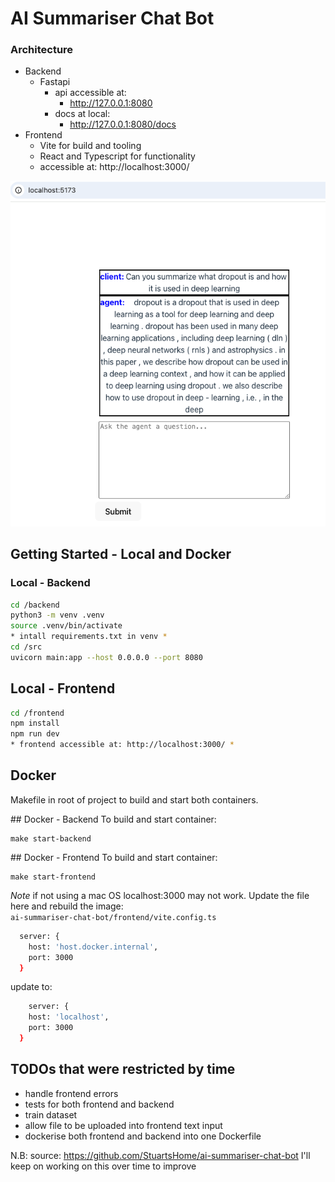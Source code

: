 # AI Summariser Chat Bot
### Architecture
- Backend
  - Fastapi
    - api accessible at:
      - http://127.0.0.1:8080
    - docs at local:
      - http://127.0.0.1:8080/docs
- Frontend
  - Vite for build and tooling
  - React and Typescript for functionality
  - accessible at: http://localhost:3000/

![Alt text](assets/frontend-example.png?raw=true "Title")

## Getting Started - Local and Docker
### Local - Backend
```sh
cd /backend
python3 -m venv .venv
source .venv/bin/activate
* intall requirements.txt in venv *
cd /src
uvicorn main:app --host 0.0.0.0 --port 8080
```

## Local - Frontend
```sh
cd /frontend
npm install
npm run dev
* frontend accessible at: http://localhost:3000/ *
```

## Docker
Makefile in root of project to build and start both containers.

## Docker - Backend
To build and start container:
```
make start-backend
```
## Docker - Frontend
To build and start container:
```
make start-frontend
```

*Note* if not using a mac OS localhost:3000 may not work.
Update the file here and rebuild the image:   
`ai-summariser-chat-bot/frontend/vite.config.ts`
```sh
  server: {
    host: 'host.docker.internal',
    port: 3000
  }
```
update to:
```sh
    server: {
    host: 'localhost',
    port: 3000
  }
``` 

## TODOs that were restricted by time  
- handle frontend errors
- tests for both frontend and backend
- train dataset
- allow file to be uploaded into frontend text input
- dockerise both frontend and backend into one Dockerfile


N.B:
source: https://github.com/StuartsHome/ai-summariser-chat-bot
I'll keep on working on this over time to improve

